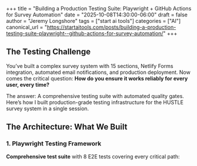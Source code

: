 +++
title = "Building a Production Testing Suite: Playwright + GitHub Actions for Survey Automation"
date = "2025-10-08T14:30:00-06:00"
draft = false
author = "Jeremy Longshore"
tags = ["start ai tools"]
categories = ["AI"]
canonical_url = "https://startaitools.com/posts/building-a-production-testing-suite-playwright--github-actions-for-survey-automation/"
+++

<h2 id="the-testing-challenge">The Testing Challenge</h2>
<p>You’ve built a complex survey system with 15 sections, Netlify Forms integration, automated email notifications, and production deployment. Now comes the critical question: <strong>How do you ensure it works reliably for every user, every time?</strong></p>
<p>The answer: A comprehensive testing suite with automated quality gates. Here’s how I built production-grade testing infrastructure for the HUSTLE survey system in a single session.</p>
<h2 id="the-architecture-what-we-built">The Architecture: What We Built</h2>
<h3 id="1-playwright-testing-framework">1. Playwright Testing Framework</h3>
<p><strong>Comprehensive test suite</strong> with 8 E2E tests covering every critical path:</p>
